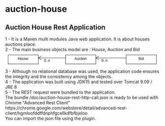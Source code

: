 # auction-house
<h2>Auction House Rest Application</h2>
1 - It is a Maven multi modules Java web application. It is about houses auctions place.<br/>
2 - The main business objects model are : House, Auction and Bid
<img src="https://github.com/W-Alphonse/auction-house/blob/master/doc/house-auction-business-domain.png">
3 - Although no relational database was used, the application code ensures the integrity and the consistency among the objects.<br/>
4 - The application was built using JDK15 and tested over Tomcat 9.09 / JRE 8<br/>
5 - The REST request were bundled to the application.<br/>
The bundle <Home>/doc/auction-house-rest-http-call.json is ready to be used with Chrome "Advanced Rest Client"<br/> https://chrome.google.com/webstore/detail/advanced-rest-client/hgmloofddffdnphfgcellkdfbfbjeloo <br/>
You can import the json file using the plugin.
